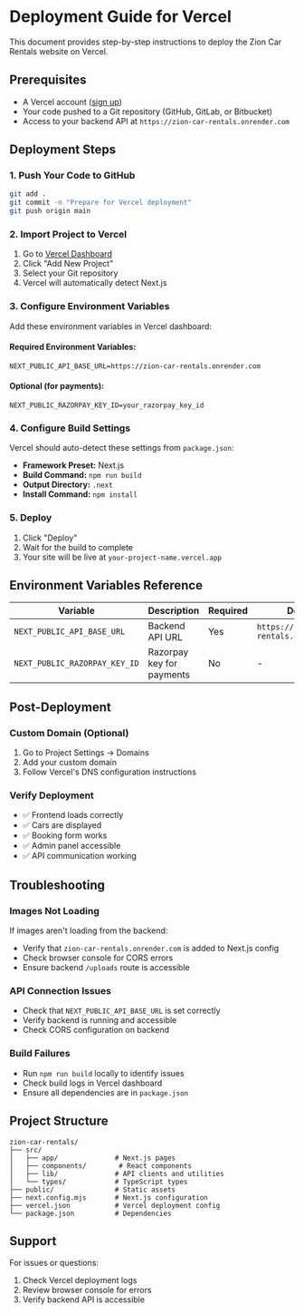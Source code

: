 # Deployment Guide for Vercel

This document provides step-by-step instructions to deploy the Zion Car Rentals website on Vercel.

## Prerequisites

- A Vercel account ([sign up](https://vercel.com))
- Your code pushed to a Git repository (GitHub, GitLab, or Bitbucket)
- Access to your backend API at `https://zion-car-rentals.onrender.com`

## Deployment Steps

### 1. Push Your Code to GitHub

```bash
git add .
git commit -m "Prepare for Vercel deployment"
git push origin main
```

### 2. Import Project to Vercel

1. Go to [Vercel Dashboard](https://vercel.com/dashboard)
2. Click "Add New Project"
3. Select your Git repository
4. Vercel will automatically detect Next.js

### 3. Configure Environment Variables

Add these environment variables in Vercel dashboard:

#### Required Environment Variables:

```
NEXT_PUBLIC_API_BASE_URL=https://zion-car-rentals.onrender.com
```

#### Optional (for payments):

```
NEXT_PUBLIC_RAZORPAY_KEY_ID=your_razorpay_key_id
```

### 4. Configure Build Settings

Vercel should auto-detect these settings from `package.json`:

- **Framework Preset:** Next.js
- **Build Command:** `npm run build`
- **Output Directory:** `.next`
- **Install Command:** `npm install`

### 5. Deploy

1. Click "Deploy"
2. Wait for the build to complete
3. Your site will be live at `your-project-name.vercel.app`

## Environment Variables Reference

| Variable | Description | Required | Default |
|----------|-------------|----------|---------|
| `NEXT_PUBLIC_API_BASE_URL` | Backend API URL | Yes | `https://zion-car-rentals.onrender.com` |
| `NEXT_PUBLIC_RAZORPAY_KEY_ID` | Razorpay key for payments | No | - |

## Post-Deployment

### Custom Domain (Optional)

1. Go to Project Settings → Domains
2. Add your custom domain
3. Follow Vercel's DNS configuration instructions

### Verify Deployment

- ✅ Frontend loads correctly
- ✅ Cars are displayed
- ✅ Booking form works
- ✅ Admin panel accessible
- ✅ API communication working

## Troubleshooting

### Images Not Loading

If images aren't loading from the backend:
- Verify that `zion-car-rentals.onrender.com` is added to Next.js config
- Check browser console for CORS errors
- Ensure backend `/uploads` route is accessible

### API Connection Issues

- Check that `NEXT_PUBLIC_API_BASE_URL` is set correctly
- Verify backend is running and accessible
- Check CORS configuration on backend

### Build Failures

- Run `npm run build` locally to identify issues
- Check build logs in Vercel dashboard
- Ensure all dependencies are in `package.json`

## Project Structure

```
zion-car-rentals/
├── src/
│   ├── app/              # Next.js pages
│   ├── components/        # React components
│   ├── lib/              # API clients and utilities
│   └── types/            # TypeScript types
├── public/               # Static assets
├── next.config.mjs       # Next.js configuration
├── vercel.json           # Vercel deployment config
└── package.json          # Dependencies
```

## Support

For issues or questions:
1. Check Vercel deployment logs
2. Review browser console for errors
3. Verify backend API is accessible

